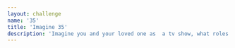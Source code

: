 ```yaml
---
layout: challenge
name: '35'
title: 'Imagine 35'
description: 'Imagine you and your loved one as  a tv show, what roles would you play? '
---
```


